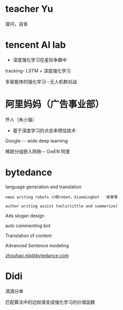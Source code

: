 # teacher Yu

提问，自省

# tencent AI lab

- 深度强化学习在星际争霸中


tracking-  LSTM + 深度强化学习

多智能体的强化学习--无人机群对战

# 阿里妈妈（广告事业部）

怀人（朱小强）

- 基于深度学习的点击率预估技术

Google -- wide deep learning 

稀疏分组嵌入网络-- GwEN  阿里

# bytedance

language generation and translation

	news writing robots 小明robot。Xiaomingbot   体育等
  
	author writing assist tools(tittle and summerize)
	
  Ads slogan design
	
  auto commenting bot
	
  Translation of content

Advanced Sentence modeling

zhouhao.nlp@bytedance.com

# Didi
滴滴分单

匹配算法中的边权值变成强化学习的价值函数

